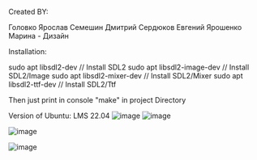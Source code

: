 Created BY:

Головко Ярослав 
Семешин Дмитрий
Сердюков Евгений
Ярошенко Марина - Дизайн


Installation: 

sudo apt libsdl2-dev // Install SDL2
sudo apt libsdl2-image-dev // Install SDL2/Image
sudo apt libsdl2-mixer-dev // Install SDL2/Mixer
sudo apt libsdl2-ttf-dev  // Install SDL2/Ttf

Then just print in console "make" in project Directory


Version of Ubuntu: LMS 22.04
![image](https://user-images.githubusercontent.com/92233929/193351570-34df490c-03db-43a4-97b2-eac8ecfcc941.png)
![image](https://user-images.githubusercontent.com/92233929/193351605-b629f7c8-6320-4c50-bc22-0f6fc676beac.png)

![image](https://user-images.githubusercontent.com/92233929/193352172-04d35f6e-07dd-495a-8476-27c1f94203f7.png)

![image](https://user-images.githubusercontent.com/92233929/193351682-05a6d2c4-4ba4-4a04-b5ba-76a21431e088.png)
